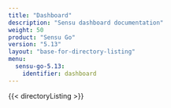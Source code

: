 ```yaml
---
title: "Dashboard"
description: "Sensu dashboard documentation"
weight: 50
product: "Sensu Go"
version: "5.13"
layout: "base-for-directory-listing"
menu:
  sensu-go-5.13:
    identifier: dashboard
---
```


{{< directoryListing >}}
